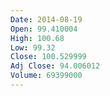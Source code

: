 ```yaml
---
Date: 2014-08-19
Open: 99.410004
High: 100.68
Low: 99.32
Close: 100.529999
Adj Close: 94.006012
Volume: 69399000
---
```

